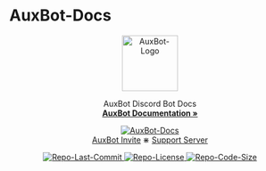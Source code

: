 # AuxBot-Docs

<div>
    <p align="center">
        <a href="https://www.auxbot.xyz">
        <img src="https://i.imgur.com/mI2rFoO.png" alt="AuxBot-Logo" width="100" height="100">
        </a>
    </p>
</div>
<div>
    <p align="center">
    AuxBot Discord Bot Docs
    <br>
    <a href="https://www.auxbot.xyz/docs"><strong>AuxBot Documentation »</strong></a>
    <p align="center">
    <a href="https://www.auxbot.xyz/docs">
        <img src="https://img.shields.io/badge/gitbook-Passing-green" alt="AuxBot-Docs">
    </a>
    <br>
    <a href="https://www.auxbot.xyz/invite">AuxBot Invite</a>
    ⋇
    <a href="https://www.auxbot.xyz/support">Support Server</a>
    </p>
</div>
<div>
    <p align="center">
        <a href="https://github.com/Auxtal/AuxBot-Docs">
            <img src="https://img.shields.io/github/last-commit/Auxtal/AuxBot-Docs?color=purple&label=Last%20Commit&logo=GitHub&logoColor=white" alt="Repo-Last-Commit">
        </a>
        <a href="https://github.com/Auxtal/AuxBot-Docs">
            <img src="https://img.shields.io/github/license/Auxtal/AuxBot-Docs?color=orange&label=License&logo=GitHub" alt="Repo-License">
        </a>
        <a href="https://github.com/Auxtal/AuxBot-Docs">
            <img src="https://img.shields.io/github/repo-size/Auxtal/AuxBot-Docs?color=blue&label=Repo%20Size&logo=GitHub&logoColor=white" alt="Repo-Code-Size">
        </a>
    </p>
</div>
